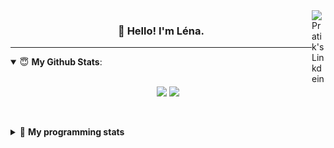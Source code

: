 <!--
<a href="https://twitter.com" target="_blank" rel="nofollow">
 <img align="right" alt="Pratik's Twitter" width="22px" src="https://cdn.jsdelivr.net/npm/simple-icons@v3/icons/twitter.svg" />
</a> 

https://www.linkedin.com/in/lenagiacalone/
-->
<a href="https://www.linkedin.com/" target="_blank" rel="nofollow">
 <img align="right" alt="Pratik's Linkdein" width="22px" src="https://cdn.jsdelivr.net/npm/simple-icons@v3/icons/linkedin.svg" />
</a>



<h3 align="center">👋 Hello! I'm Léna.</h3>

---

<!--
**lgiacalo/lgiacalo** is a ✨ _special_ ✨ repository because its `README.md` (this file) appears on your GitHub profile.

Here are some ideas to get you started:

- 🔭 I’m currently working on ...
- 🌱 I’m currently learning ...
- 👯 I’m looking to collaborate on ...
- 🤔 I’m looking for help with ...
- 💬 Ask me about ...
- 📫 How to reach me: ...
- 😄 Pronouns: ...
- ⚡ Fun fact: ...
-->

<details open>
 <summary> 😇 <b>My Github Stats</b>: </summary>
<br>
<p align = "center">
  <img src = "https://github-readme-stats.vercel.app/api?username=lgiacalo&show_icons=true&theme=nord" width="420">
  <img src = "https://github-readme-stats.vercel.app/api/top-langs/?username=lgiacalo&layout=compact&theme=nord">
</p>
 
<br>
<p align = "center">
  <imp src = "https://github-readme-stats.vercel.app/api/wakatime?username=lgiacalo&theme=nord">
</p>

</details>

<details>
 <summary>🤖 <b>My programming stats</b></summary>
 <br>
 
<!--START_SECTION:waka-->
![Lines of code](https://img.shields.io/badge/From%20Hello%20World%20I%27ve%20Written-828782%20lines%20of%20code-blue)

**🐱 My Github Data** 

> 🏆 848 Contributions in the Year 2020
 > 
> 📦 284.1 kB Used in Github's Storage 
 > 
> 🚫 Not Opted to Hire
 > 
> 📜 42 Public Repositories 
 > 
> 🔑 30 Private Repositories  
 > 
**I'm a Night 🦉** 

```text
🌞 Morning    116 commits    ███░░░░░░░░░░░░░░░░░░░░░░   12.13% 
🌆 Daytime    328 commits    ████████░░░░░░░░░░░░░░░░░   34.31% 
🌃 Evening    402 commits    ██████████░░░░░░░░░░░░░░░   42.05% 
🌙 Night      110 commits    ███░░░░░░░░░░░░░░░░░░░░░░   11.51%

```
📅 **I'm Most Productive on Wednesday** 

```text
Monday       140 commits    ███░░░░░░░░░░░░░░░░░░░░░░   14.64% 
Tuesday      131 commits    ███░░░░░░░░░░░░░░░░░░░░░░   13.7% 
Wednesday    182 commits    ████░░░░░░░░░░░░░░░░░░░░░   19.04% 
Thursday     172 commits    ████░░░░░░░░░░░░░░░░░░░░░   17.99% 
Friday       134 commits    ███░░░░░░░░░░░░░░░░░░░░░░   14.02% 
Saturday     92 commits     ██░░░░░░░░░░░░░░░░░░░░░░░   9.62% 
Sunday       105 commits    ██░░░░░░░░░░░░░░░░░░░░░░░   10.98%

```


📊 **This Week I Spent My Time On** 

```text
⌚︎ Time Zone: Europe/Paris

💬 Programming Languages: 
Vue.js                   4 hrs 59 mins       █████████░░░░░░░░░░░░░░░░   36.01% 
JavaScript               3 hrs 47 mins       ██████░░░░░░░░░░░░░░░░░░░   27.35% 
YAML                     1 hr 50 mins        ███░░░░░░░░░░░░░░░░░░░░░░   13.27% 
JSON                     1 hr 42 mins        ███░░░░░░░░░░░░░░░░░░░░░░   12.29% 
Markdown                 32 mins             █░░░░░░░░░░░░░░░░░░░░░░░░   3.88%

🔥 Editors: 
VS Code                  13 hrs 53 mins      █████████████████████████   100.0%

🐱‍💻 Projects: 
openfoodfacts-hungergames9 hrs 16 mins       ████████████████░░░░░░░░░   66.75% 
robotoff                 2 hrs 31 mins       ████░░░░░░░░░░░░░░░░░░░░░   18.22% 
vuejs                    1 hr 5 mins         ██░░░░░░░░░░░░░░░░░░░░░░░   7.9% 
remotefr-js-0920-p3-off-h25 mins             ░░░░░░░░░░░░░░░░░░░░░░░░░   3.07% 
Unknown Project          11 mins             ░░░░░░░░░░░░░░░░░░░░░░░░░   1.41%

💻 Operating System: 
Mac                      13 hrs 53 mins      █████████████████████████   100.0%

```

**I Mostly Code in C** 

```text
C                        26 repos            ████████░░░░░░░░░░░░░░░░░   35.14% 
JavaScript               9 repos             ███░░░░░░░░░░░░░░░░░░░░░░   12.16% 
HTML                     8 repos             ██░░░░░░░░░░░░░░░░░░░░░░░   10.81% 
Shell                    8 repos             ██░░░░░░░░░░░░░░░░░░░░░░░   10.81% 
C++                      4 repos             █░░░░░░░░░░░░░░░░░░░░░░░░   5.41%

```


**Timeline**

![Chart not found](https://raw.githubusercontent.com/lgiacalo/lgiacalo/master/charts/bar_graph.png) 


<!--END_SECTION:waka-->

</details>
